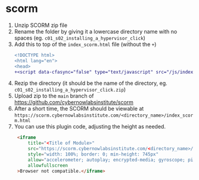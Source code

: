 # scorm

1. Unzip SCORM zip file
1. Rename the folder by giving it a lowercase directory name with no spaces (eg. `c01_s02_installing_a_hypervisor_click`)
1. Add this to top of the `index_scorm.html` file (without the `+`)
    ```diff
    <!DOCTYPE html>
    <html lang="en">
    <head>
    +<script data-cfasync="false" type="text/javascript" src="/js/index.js"></script>
    ```
1. Rezip the directory (it should be the name of the directory, eg. `c01_s02_installing_a_hypervisor_click.zip`)
1. Upload zip to the `main` branch of https://github.com/cybernowlabsinstitute/scorm
1. After a short time, the SCORM should be viewable at `https://scorm.cybernowlabsinstitute.com/<directory_name>/index_scorm.html`
1. You can use this plugin code, adjusting the height as needed.
   ```html
    <iframe
        title="<Title of Module>"
        src="https://scorm.cybernowlabsinstitute.com/<directory_name>/index_scorm.html"
        style="width: 100%; border: 0; min-height: 745px"
        allow="accelerometer; autoplay; encrypted-media; gyroscope; picture-in-picture"
        allowfullscreen
    >Browser not compatible.</iframe>
   ```
